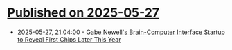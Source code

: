 # [Published on 2025-05-27](index.md)

* [2025-05-27, 21:04:00](https://soylentnews.org/article.pl?sid=25/05/27/1135228&from=rss) - [Gabe Newell's Brain-Computer Interface Startup to Reveal First Chips Later This Year](https://soylentnews.org/article.pl?sid=25/05/27/1135228&from=rss)
